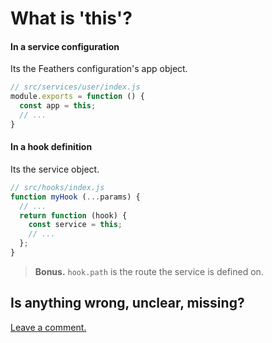 # What is 'this'?

#### In a service configuration

Its the Feathers configuration's app object.

```javascript
// src/services/user/index.js
module.exports = function () {
  const app = this;
  // ...
}
```

#### In a hook definition

Its the service object.

```javascript
// src/hooks/index.js
function myHook (...params) {
  // ...
  return function (hook) {
    const service = this;
    // ...
  };
}
```

> **Bonus.** `hook.path` is the route the service is defined on.

## Is anything wrong, unclear, missing?
[Leave a comment.](https://github.com/feathersjs/feathers-guide/issues/new?title=Comment:Step-Appendix-What-is-this&body=Comment:Step-Appendix-What-is-this)

